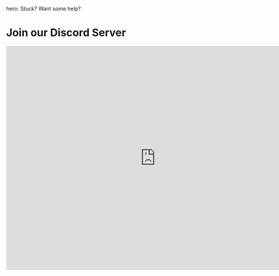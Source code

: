 hero: Stuck? Want some help?

# Join our Discord Server
<iframe src="https://titanembeds.com/embed/488741445289771018?fixedsidenav=true" height="600" width="800" frameborder="0"></iframe>